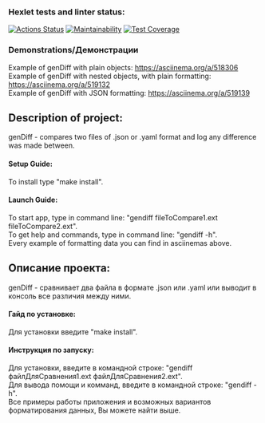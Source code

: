 ### Hexlet tests and linter status:

[![Actions Status](https://github.com/ViktorFAlex/frontend-project-46/workflows/hexlet-check/badge.svg)](https://github.com/ViktorFAlex/frontend-project-46/actions)
[![Maintainability](https://api.codeclimate.com/v1/badges/9a9be89c302d18b51243/maintainability)](https://codeclimate.com/github/ViktorFAlex/frontend-project-46/maintainability)
[![Test Coverage](https://api.codeclimate.com/v1/badges/9a9be89c302d18b51243/test_coverage)](https://codeclimate.com/github/ViktorFAlex/frontend-project-46/test_coverage)

### Demonstrations/Демонстрации

Example of genDiff with plain objects: https://asciinema.org/a/518306    
Example of genDiff with nested objects, with plain formatting: https://asciinema.org/a/519132    
Example of genDiff with JSON formatting: https://asciinema.org/a/519139    

## Description of project:
genDiff - compares two files of .json or .yaml format and log any difference was made between.
#### Setup Guide: 
To install type "make install".
#### Launch Guide:
To start app, type in command line: "gendiff fileToCompare1.ext fileToCompare2.ext".    
To get help and commands, type in command line: "gendiff -h".    
Every example of formatting data you can find in asciinemas above.        
## Описание проекта:
genDiff - сравнивает два файла в формате .json или .yaml или выводит в консоль все различия между ними.
#### Гайд по установке:
Для установки введите "make install".
#### Инструкция по запуску: 
Для установки, введите в командной строке: "gendiff файлДляСравнения1.ext файлДляСравнения2.ext".    
Для вывода помощи и комманд, введите в командной строке: "gendiff -h".    
Все примеры работы приложения и возможных вариантов форматирования данных, Вы можете найти выше.    

